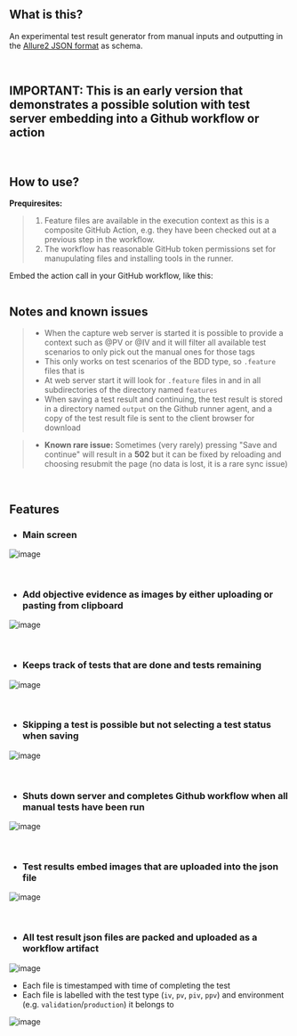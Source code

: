 ## What is this?

An experimental test result generator from manual inputs and outputting in the [Allure2 JSON format](https://allurereport.org/docs/how-it-works-test-result-file/) as schema.

</br>

## IMPORTANT: This is an early version that demonstrates a possible solution with test server embedding into a Github workflow or action

</br>

## How to use?

**Prequiresites:**
> 1. Feature files are available in the execution context as this is a composite GitHub Action, e.g. they have been checked out at a previous step in the workflow.
> 2. The workflow has reasonable GitHub token permissions set for manupulating files and installing tools in the runner.

Embed the action call in your GitHub workflow, like this:

```yaml

```

## Notes and known issues

> - When the capture web server is started it is possible to provide a context such as @PV or @IV and it will filter all available test scenarios to only pick out the manual ones for those tags
> - This only works on test scenarios of the BDD type, so `.feature` files that is
> - At web server start it will look for `.feature` files in and in all subdirectories of the directory named `features`
> - When saving a test result and continuing, the test result is stored in a directory named `output` on the Github runner agent, and a copy of the test result file is sent to the client browser for download

> - **Known rare issue:** Sometimes (very rarely) pressing "Save and continue" will result in a **502** but it can be fixed by reloading and choosing resubmit the page (no data is lost, it is a rare sync issue)

</br>

## Features

- ### Main screen

![image](https://github.com/user-attachments/assets/654d616e-910b-4d3c-b3ab-a2be8159da7e)

</br>

- ### Add objective evidence as images by either uploading or pasting from clipboard

![image](https://github.com/user-attachments/assets/842b3b6a-9c94-4810-998e-e68c563db74d)

</br>

- ### Keeps track of tests that are done and tests remaining

![image](https://github.com/user-attachments/assets/793513c5-8074-4837-81d1-92fe68ec2917)

</br>

- ### Skipping a test is possible but not selecting a test status when saving

![image](https://github.com/user-attachments/assets/7aab8360-c80d-4799-92a3-700c16d6a479)

</br>

- ### Shuts down server and completes Github workflow when all manual tests have been run

![image](https://github.com/user-attachments/assets/f1b65db6-4077-407b-bb59-f5f778041735)

</br>

- ### Test results embed images that are uploaded into the json file

![image](https://github.com/user-attachments/assets/97354eb0-8253-429e-b9cf-707d8d25eb94)

</br>

- ### All test result json files are packed and uploaded as a workflow artifact

![image](https://github.com/user-attachments/assets/3a41e613-2923-4164-86cb-9e260ae14a38)

- Each file is timestamped with time of completing the test
- Each file is labelled with the test type (`iv`, `pv`, `piv`, `ppv`) and environment (e.g. `validation`/`production`) it belongs to

![image](https://github.com/user-attachments/assets/0efb2517-bc09-4543-96c9-43a28cbc5ca7)


</br>
</br>
